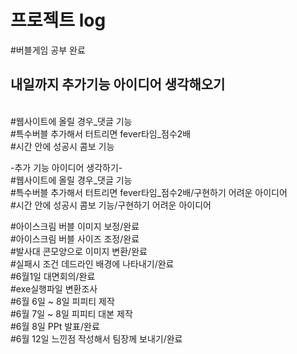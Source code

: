 <h1>프로젝트 log</h1>

#버블게임 공부 완료</br>

<h2>내일까지 추가기능 아이디어 생각해오기</h2></br>
#웹사이트에 올릴 경우_댓글 기능</br>
#특수버블 추가해서 터트리면 fever타임_점수2배</br>
#시간 안에 성공시 콤보 기능


-추가 기능 아이디어 생각하기-</br>
#웹사이트에 올릴 경우_댓글 기능</br>
#특수버블 추가해서 터트리면 fever타임_점수2배/구현하기 어려운 아이디어</br>
#시간 안에 성공시 콤보 기능/구현하기 어려운 아이디어</br>

#아이스크림 버블 이미지 보정/완료</br>
#아이스크림 버블 사이즈 조정/완료</br>
#발사대 콘모양으로 이미지 변환/완료</br>
#실패시 조건 데드라인 배경에 나타내기/완료</br>
#6월1일 대면회의/완료</br>
#exe실행파일 변환조사</br>
#6월 6일 ~ 8일 피피티 제작</br>
#6월 7일 ~ 8일 피피티 대본 제작</br>
#6월 8일 PPt 발표/완료</br>
#6월 12일 느낀점 작성해서 팀장께 보내기/완료</br>
